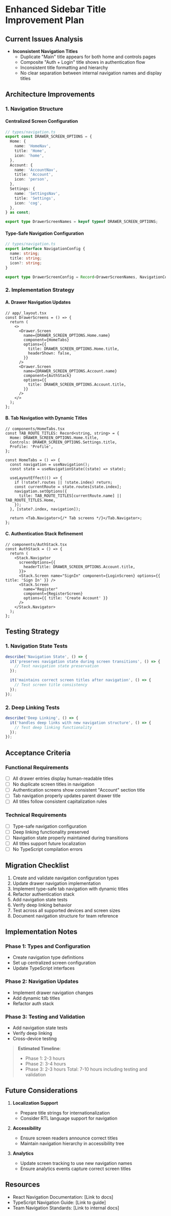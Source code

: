 # Enhanced Sidebar Title Improvement Plan

## Current Issues Analysis

- **Inconsistent Navigation Titles**
  - Duplicate "Main" title appears for both home and controls pages
  - Composite "Auth + Login" title shows in authentication flow
  - Inconsistent title formatting and hierarchy
  - No clear separation between internal navigation names and display titles

## Architecture Improvements

### 1. Navigation Structure

#### Centralized Screen Configuration

```typescript
// types/navigation.ts
export const DRAWER_SCREEN_OPTIONS = {
  Home: {
    name: 'HomeNav',
    title: 'Home',
    icon: 'home',
  },
  Account: {
    name: 'AccountNav',
    title: 'Account',
    icon: 'person',
  },
  Settings: {
    name: 'SettingsNav',
    title: 'Settings',
    icon: 'cog',
  },
} as const;

export type DrawerScreenNames = keyof typeof DRAWER_SCREEN_OPTIONS;
```

#### Type-Safe Navigation Configuration

```typescript
// types/navigation.ts
export interface NavigationConfig {
  name: string;
  title: string;
  icon?: string;
}

export type DrawerScreenConfig = Record<DrawerScreenNames, NavigationConfig>;
```

### 2. Implementation Strategy

#### A. Drawer Navigation Updates

```tsx
// app/_layout.tsx
const DrawerScreens = () => {
  return (
    <>
      <Drawer.Screen
        name={DRAWER_SCREEN_OPTIONS.Home.name}
        component={HomeTabs}
        options={{
          title: DRAWER_SCREEN_OPTIONS.Home.title,
          headerShown: false,
        }}
      />
      <Drawer.Screen
        name={DRAWER_SCREEN_OPTIONS.Account.name}
        component={AuthStack}
        options={{
          title: DRAWER_SCREEN_OPTIONS.Account.title,
        }}
      />
    </>
  );
};
```

#### B. Tab Navigation with Dynamic Titles

```tsx
// components/HomeTabs.tsx
const TAB_ROUTE_TITLES: Record<string, string> = {
  Home: DRAWER_SCREEN_OPTIONS.Home.title,
  Controls: DRAWER_SCREEN_OPTIONS.Settings.title,
  Profile: 'Profile',
};

const HomeTabs = () => {
  const navigation = useNavigation();
  const state = useNavigationState((state) => state);

  useLayoutEffect(() => {
    if (!state?.routes || !state.index) return;
    const currentRoute = state.routes[state.index];
    navigation.setOptions({
      title: TAB_ROUTE_TITLES[currentRoute.name] || TAB_ROUTE_TITLES.Home,
    });
  }, [state?.index, navigation]);

  return <Tab.Navigator>{/* Tab screens */}</Tab.Navigator>;
};
```

#### C. Authentication Stack Refinement

```tsx
// components/AuthStack.tsx
const AuthStack = () => {
  return (
    <Stack.Navigator
      screenOptions={{
        headerTitle: DRAWER_SCREEN_OPTIONS.Account.title,
      }}>
      <Stack.Screen name="SignIn" component={LoginScreen} options={{ title: 'Sign In' }} />
      <Stack.Screen
        name="Register"
        component={RegisterScreen}
        options={{ title: 'Create Account' }}
      />
    </Stack.Navigator>
  );
};
```

## Testing Strategy

### 1. Navigation State Tests

```typescript
describe('Navigation State', () => {
  it('preserves navigation state during screen transitions', () => {
    // Test navigation state preservation
  });

  it('maintains correct screen titles after navigation', () => {
    // Test screen title consistency
  });
});
```

### 2. Deep Linking Tests

```typescript
describe('Deep Linking', () => {
  it('handles deep links with new navigation structure', () => {
    // Test deep linking functionality
  });
});
```

## Acceptance Criteria

### Functional Requirements

- [ ] All drawer entries display human-readable titles
- [ ] No duplicate screen titles in navigation
- [ ] Authentication screens show consistent "Account" section title
- [ ] Tab navigation properly updates parent drawer title
- [ ] All titles follow consistent capitalization rules

### Technical Requirements

- [ ] Type-safe navigation configuration
- [ ] Deep linking functionality preserved
- [ ] Navigation state properly maintained during transitions
- [ ] All titles support future localization
- [ ] No TypeScript compilation errors

## Migration Checklist

1. Create and validate navigation configuration types
2. Update drawer navigation implementation
3. Implement type-safe tab navigation with dynamic titles
4. Refactor authentication stack
5. Add navigation state tests
6. Verify deep linking behavior
7. Test across all supported devices and screen sizes
8. Document navigation structure for team reference

## Implementation Notes

### Phase 1: Types and Configuration

- Create navigation type definitions
- Set up centralized screen configuration
- Update TypeScript interfaces

### Phase 2: Navigation Updates

- Implement drawer navigation changes
- Add dynamic tab titles
- Refactor auth stack

### Phase 3: Testing and Validation

- Add navigation state tests
- Verify deep linking
- Cross-device testing

> **Estimated Timeline**:
>
> - Phase 1: 2-3 hours
> - Phase 2: 3-4 hours
> - Phase 3: 2-3 hours
>   Total: 7-10 hours including testing and validation

## Future Considerations

1. **Localization Support**

   - Prepare title strings for internationalization
   - Consider RTL language support for navigation

2. **Accessibility**

   - Ensure screen readers announce correct titles
   - Maintain navigation hierarchy in accessibility tree

3. **Analytics**
   - Update screen tracking to use new navigation names
   - Ensure analytics events capture correct screen titles

## Resources

- React Navigation Documentation: [Link to docs]
- TypeScript Navigation Guide: [Link to guide]
- Team Navigation Standards: [Link to internal docs]
